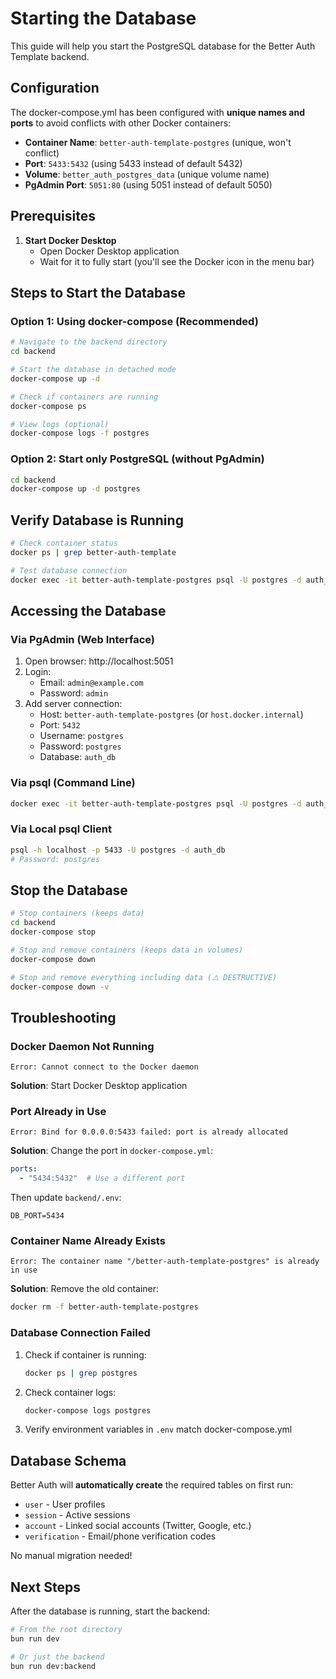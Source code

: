 # Starting the Database

This guide will help you start the PostgreSQL database for the Better Auth Template backend.

## Configuration

The docker-compose.yml has been configured with **unique names and ports** to avoid conflicts with other Docker containers:

- **Container Name**: `better-auth-template-postgres` (unique, won't conflict)
- **Port**: `5433:5432` (using 5433 instead of default 5432)
- **Volume**: `better_auth_postgres_data` (unique volume name)
- **PgAdmin Port**: `5051:80` (using 5051 instead of default 5050)

## Prerequisites

1. **Start Docker Desktop**
   - Open Docker Desktop application
   - Wait for it to fully start (you'll see the Docker icon in the menu bar)

## Steps to Start the Database

### Option 1: Using docker-compose (Recommended)

```bash
# Navigate to the backend directory
cd backend

# Start the database in detached mode
docker-compose up -d

# Check if containers are running
docker-compose ps

# View logs (optional)
docker-compose logs -f postgres
```

### Option 2: Start only PostgreSQL (without PgAdmin)

```bash
cd backend
docker-compose up -d postgres
```

## Verify Database is Running

```bash
# Check container status
docker ps | grep better-auth-template

# Test database connection
docker exec -it better-auth-template-postgres psql -U postgres -d auth_db -c "SELECT 1;"
```

## Accessing the Database

### Via PgAdmin (Web Interface)

1. Open browser: http://localhost:5051
2. Login:
   - Email: `admin@example.com`
   - Password: `admin`
3. Add server connection:
   - Host: `better-auth-template-postgres` (or `host.docker.internal`)
   - Port: `5432`
   - Username: `postgres`
   - Password: `postgres`
   - Database: `auth_db`

### Via psql (Command Line)

```bash
docker exec -it better-auth-template-postgres psql -U postgres -d auth_db
```

### Via Local psql Client

```bash
psql -h localhost -p 5433 -U postgres -d auth_db
# Password: postgres
```

## Stop the Database

```bash
# Stop containers (keeps data)
cd backend
docker-compose stop

# Stop and remove containers (keeps data in volumes)
docker-compose down

# Stop and remove everything including data (⚠️ DESTRUCTIVE)
docker-compose down -v
```

## Troubleshooting

### Docker Daemon Not Running

```
Error: Cannot connect to the Docker daemon
```

**Solution**: Start Docker Desktop application

### Port Already in Use

```
Error: Bind for 0.0.0.0:5433 failed: port is already allocated
```

**Solution**: Change the port in `docker-compose.yml`:
```yaml
ports:
  - "5434:5432"  # Use a different port
```

Then update `backend/.env`:
```
DB_PORT=5434
```

### Container Name Already Exists

```
Error: The container name "/better-auth-template-postgres" is already in use
```

**Solution**: Remove the old container:
```bash
docker rm -f better-auth-template-postgres
```

### Database Connection Failed

1. Check if container is running:
   ```bash
   docker ps | grep postgres
   ```

2. Check container logs:
   ```bash
   docker-compose logs postgres
   ```

3. Verify environment variables in `.env` match docker-compose.yml

## Database Schema

Better Auth will **automatically create** the required tables on first run:
- `user` - User profiles
- `session` - Active sessions
- `account` - Linked social accounts (Twitter, Google, etc.)
- `verification` - Email/phone verification codes

No manual migration needed!

## Next Steps

After the database is running, start the backend:

```bash
# From the root directory
bun run dev

# Or just the backend
bun run dev:backend
```
